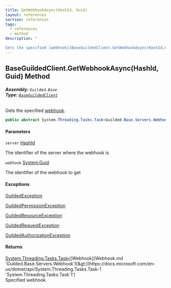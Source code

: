 ```yaml
---
title: GetWebhookAsync(HashId, Guid)
layout: references
section: references
tags:
  - references
  - method
description: "

Gets the specified [webhook](BaseGuildedClient.GetWebhookAsync(HashId,Guid).md#Guilded.Base.BaseGuildedClient.GetWebhookAsync(Guilded.Base.HashId,Guid).webhook 'Guilded.Base.BaseGuildedClient.GetWebhookAsync(Guilded.Base.HashId, Guid).webhook')."
---
```


## BaseGuildedClient.GetWebhookAsync(HashId, Guid) Method
###### **Assembly:** `Guilded.Base`<br/>**Type:** [`BaseGuildedClient`](BaseGuildedClient.md 'Guilded.Base.BaseGuildedClient')

Gets the specified [webhook](BaseGuildedClient.GetWebhookAsync(HashId,Guid).md#Guilded.Base.BaseGuildedClient.GetWebhookAsync(Guilded.Base.HashId,Guid).webhook 'Guilded.Base.BaseGuildedClient.GetWebhookAsync(Guilded.Base.HashId, Guid).webhook').

```csharp
public abstract System.Threading.Tasks.Task<Guilded.Base.Servers.Webhook> GetWebhookAsync(Guilded.Base.HashId server, Guid webhook);
```
#### Parameters

<a name='Guilded.Base.BaseGuildedClient.GetWebhookAsync(Guilded.Base.HashId,Guid).server'></a>

`server` [HashId](HashId.md 'Guilded.Base.HashId')

The identifier of the server where the webhook is

<a name='Guilded.Base.BaseGuildedClient.GetWebhookAsync(Guilded.Base.HashId,Guid).webhook'></a>

`webhook` [System.Guid](https://docs.microsoft.com/en-us/dotnet/api/System.Guid 'System.Guid')

The identifier of the webhook to get

#### Exceptions

[GuildedException](GuildedException.md 'Guilded.Base.GuildedException')

[GuildedPermissionException](GuildedPermissionException.md 'Guilded.Base.GuildedPermissionException')

[GuildedResourceException](GuildedResourceException.md 'Guilded.Base.GuildedResourceException')

[GuildedRequestException](GuildedRequestException.md 'Guilded.Base.GuildedRequestException')

[GuildedAuthorizationException](GuildedAuthorizationException.md 'Guilded.Base.GuildedAuthorizationException')

#### Returns
[System.Threading.Tasks.Task&lt;](https://docs.microsoft.com/en-us/dotnet/api/System.Threading.Tasks.Task-1 'System.Threading.Tasks.Task`1')[Webhook](Webhook.md 'Guilded.Base.Servers.Webhook')[&gt;](https://docs.microsoft.com/en-us/dotnet/api/System.Threading.Tasks.Task-1 'System.Threading.Tasks.Task`1')  
Specified webhook